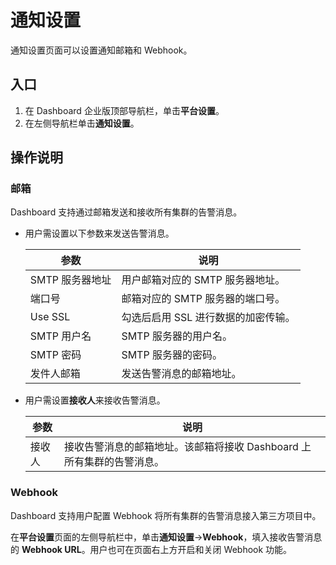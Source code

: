 # 通知设置

通知设置页面可以设置通知邮箱和 Webhook。

## 入口

1. 在 Dashboard 企业版顶部导航栏，单击**平台设置**。
2. 在左侧导航栏单击**通知设置**。

## 操作说明

### 邮箱

Dashboard 支持通过邮箱发送和接收所有集群的告警消息。
  
- 用户需设置以下参数来发送告警消息。

  | 参数           | 说明                                                         |
  | -------------- | ------------------------------------------------------------ |
  | SMTP 服务器地址 | 用户邮箱对应的 SMTP 服务器地址。                               |
  | 端口号         | 邮箱对应的 SMTP 服务器的端口号。                               |
  | Use SSL        | 勾选后启用 SSL 进行数据的加密传输。                              |
  | SMTP 用户名     | SMTP 服务器的用户名。                                         |
  | SMTP 密码       | SMTP 服务器的密码。                                           |
  | 发件人邮箱     | 发送告警消息的邮箱地址。                                     |

- 用户需设置**接收人**来接收告警消息。

  | 参数           | 说明                                                         |
  | -------------- | ------------------------------------------------------------ |
  | 接收人         | 接收告警消息的邮箱地址。该邮箱将接收 Dashboard 上所有集群的告警消息。 |

### Webhook

Dashboard 支持用户配置 Webhook 将所有集群的告警消息接入第三方项目中。
  
在**平台设置**页面的左侧导航栏中，单击**通知设置**->**Webhook**，填入接收告警消息的 **Webhook URL**。用户也可在页面右上方开启和关闭 Webhook 功能。